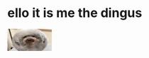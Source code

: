 # ello it is me the dingus

<img src="funnidog.webp" width="100vw" height="50vh" alt="FUNNI DOG!!!!?!?!??!?!?!??!?!?!?!?"></img>

